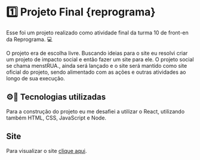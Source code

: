 # 1️⃣ Projeto Final {reprograma}

Esse foi um projeto realizado como atividade final da turma 10 de front-en da Reprograma. 💻

O projeto era de escolha livre. Buscando ideias para o site eu resolvi criar um projeto de impacto social e então fazer um site para ele. O projeto social se chama menstRUA., ainda será lançado e o site será mantido como site oficial do projeto, sendo alimentado com as ações e outras atividades ao longo de sua execução. 

## ⚙📲 Tecnologias utilizadas 

Para a construção do projeto eu me desafiei a utilizar o React, utilizando também HTML, CSS, JavaScript e Node. 

## Site

Para visualizar o site <a href="https://menstrua.netlify.app" target="_blank">clique aqui<a/>.

